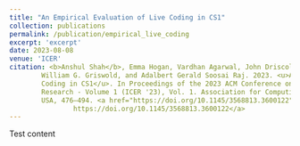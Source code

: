 ```yaml
---
title: "An Empirical Evaluation of Live Coding in CS1"
collection: publications
permalink: /publication/empirical_live_coding
excerpt: 'excerpt'
date: 2023-08-08
venue: 'ICER'
citation: <b>Anshul Shah</b>, Emma Hogan, Vardhan Agarwal, John Driscoll, Leo Porter,
        William G. Griswold, and Adalbert Gerald Soosai Raj. 2023. <u>An Empirical Evaluation of Live 
        Coding in CS1</u>. In Proceedings of the 2023 ACM Conference on International Computing Education 
        Research - Volume 1 (ICER '23), Vol. 1. Association for Computing Machinery, New York, NY, 
        USA, 476–494. <a href="https://doi.org/10.1145/3568813.3600122"> 
                https://doi.org/10.1145/3568813.3600122</a>
---
```


Test content

